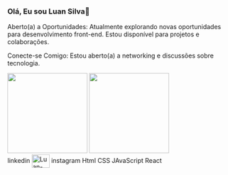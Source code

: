 ### Olá, Eu sou Luan Silva👋

Aberto(a) a Oportunidades:
Atualmente explorando novas oportunidades para desenvolvimento front-end. Estou disponível para projetos e colaborações.

Conecte-se Comigo:
Estou aberto(a) a networking e discussões sobre tecnologia.

<div>
<img src="https://github-readme-stats.vercel.app/api?username=meadowmage&theme=tokyonight&show_icons=true" height="180em" margin-right="10px">

<img src="https://github-readme-stats.vercel.app/api/top-langs/?username=meadowmage&layout=compact" height="180em">
</div>

<div style="display:inline_block">
linkedin
<img align="center" height="30" width="40" alt="Luan-TW" src="https://img.shields.io/badge/Twitch-9146FF?style=for-the-badge&logo=twitch&logoColor=white">
instagram
Html
CSS
JAvaScript
React
</div>






<!--
**meadowmage/meadowmage** is a ✨ _special_ ✨ repository because its `README.md` (this file) appears on your GitHub profile.

Here are some ideas to get you started:

- 🔭 I’m currently working on ...
- 🌱 I’m currently learning ...
- 👯 I’m looking to collaborate on ...
- 🤔 I’m looking for help with ...
- 💬 Ask me about ...
- 📫 How to reach me: ...
- 😄 Pronouns: ...
- ⚡ Fun fact: ...
-->

